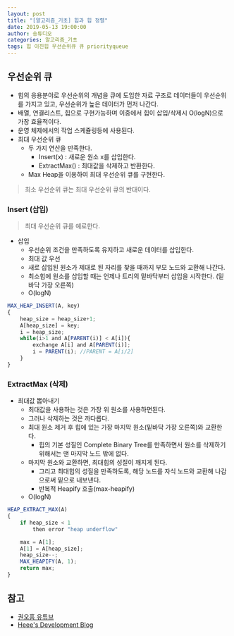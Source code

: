 ```yaml
---
layout: post
title: "[알고리즘_기초] 힙과 힙 정렬"
date: 2019-05-13 19:00:00
author: 송튜디오
categories: 알고리즘_기초
tags: 힙 이진힙 우선순위큐 큐 priorityqueue
---
```


## 우선순위 큐

- 힙의 응용분야로 우선순위의 개념을 큐에 도입한 자료 구조로 데이터들이 우선순위를 가지고 있고, 우선순위가 높은 데이터가 먼저 나간다.
- 배열, 연결리스트, 힙으로 구현가능하며 이중에서 힙이 삽입/삭제시 O(logN)으로 가장 효율적이다.
- 운영 체제에서의 작업 스케쥴링등에 사용된다.
- 최대 우선순위 큐
  - 두 가지 연산을 만족한다.
    - Insert(x) : 새로운 원소 x를 삽입한다.
    - ExtractMax() : 최대값을 삭제하고 반환한다.
  - Max Heap을 이용하여 최대 우선순위 큐를 구현한다.

> 최소 우선순위 큐는 최대 우선순위 큐의 반대이다.

### Insert (삽입)

> 최대 우선순위 큐를 예로한다.

- 삽입
  - 우선순위 조건을 만족하도록 유지하고 새로운 데이터를 삽입한다.
  - 최대 값 우선
  - 새로 삽입된 원소가 제대로 된 자리를 찾을 때까지 부모 노드와 교환해 나간다.
  - 최소힙에 원소를 삽입할 때는 언제나 트리의 밑바닥부터 삽입을 시작한다. (밑바닥 가장 오른쪽)
  - O(logN)

```js
MAX_HEAP_INSERT(A, key)
{
    heap_size = heap_size+1;
    A[heap_size] = key;
    i = heap_size;
    while(i>1 and A[PARENT(i)] < A[i]){
        exchange A[i] and A[PARENT(i)];
        i = PARENT(i); //PARENT = A[i/2]
    }
}
```

### ExtractMax (삭제)

- 최대값 뽑아내기
  - 최대값을 사용하는 것은 가장 위 원소를 사용하면된다.
  - 그러나 삭제하는 것은 까다롭다.
  - 최대 원소 제거 후 힙에 있는 가장 마지막 원소(밑바닥 가장 오른쪽)와 교환한다.
    - 힙의 기본 성질인 Complete Binary Tree를 만족하면서 원소를 삭제하기 위해서는 맨 마지막 노드 밖에 없다.
  - 마지막 원소와 교환하면, 최대힙의 성질이 깨지게 된다.
    - 그리고 최대힙의 성질을 만족하도록, 해당 노드를 자식 노드와 교환해 나감으로써 밑으로 내보낸다.
    - 반복적 Heapify 호출(max-heapify)
  - O(logN)

```js
HEAP_EXTRACT_MAX(A)
{
    if heap_size < 1
        then error "heap underflow"

    max = A[1];
    A[1] = A[heap_size];
    heap_size--;
    MAX_HEAPIFY(A, 1);
    return max;
}
```

## 참고

- [권오흠 유튜브](https://www.youtube.com/watch?v=2bp2ZSS3O0g&list=PL52K_8WQO5oUuH06MLOrah4h05TZ4n38l&index=15)
- [Heee's Development Blog](https://gmlwjd9405.github.io/)
